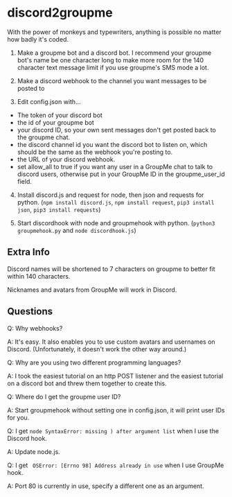 # discord2groupme
With the power of monkeys and typewriters, anything is possible no matter how badly it's coded.

1. Make a groupme bot and a discord bot. I recommend your groupme bot's name be one character long to make more room for the 140 character text message limit if you use groupme's SMS mode a lot.

2. Make a discord webhook to the channel you want messages to be posted to

3. Edit config.json with...

- The token of your discord bot
- the id of your groupme bot
- your discord ID, so your own sent messages don't get posted back to the groupme chat.
- the discord channel id you want the discord bot to listen on, which should be the same as the webhook you're posting to.
- the URL of your discord webhook.
- set allow_all to true if you want any user in a GroupMe chat to talk to discord users, otherwise put in your GroupMe ID in the groupme_user_id field.

4. Install discord.js and request for node, then json and requests for python. (`npm install discord.js`, `npm install request`, `pip3 install json`, `pip3 install requests`)

5. Start discordhook with node and groupmehook with python. (`python3 groupmehook.py` and `node discordhook.js`)

## Extra Info

Discord names will be shortened to 7 characters on groupme to better fit within 140 characters.

Nicknames and avatars from GroupMe will work in Discord.

## Questions

Q: Why webhooks?

A: It's easy. It also enables you to use custom avatars and usernames on Discord. (Unfortunately, it doesn't work the other way around.)

Q: Why are you using two different programming languages?

A: I took the easiest tutorial on an http POST listener and the easiest tutorial on a discord bot and threw them together to create this.

Q: Where do I get the groupme user ID?

A: Start groupmehook without setting one in config.json, it will print user IDs for you.

Q: I get `node SyntaxError: missing ) after argument list` when I use the Discord hook.

A: Update node.js.

Q: I get ` OSError: [Errno 98] Address already in use` when I use GroupMe hook.

A: Port 80 is currently in use, specify a different one as an argument.
